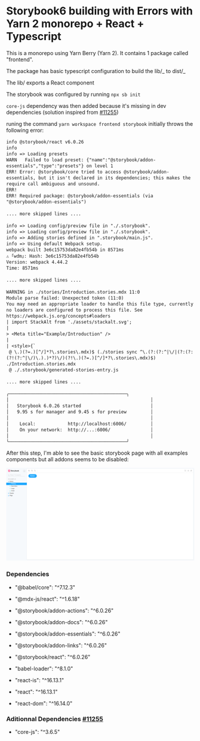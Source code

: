# Storybook6 building with Errors with Yarn 2 monorepo + React + Typescript

This is a monorepo using Yarn Berry (Yarn 2).
It contains 1 package called "frontend".

The package has basic typescript configuration to build the lib/_ to dist/_

The lib/ exports a React component

The storybook was configured by running `npx sb init`

`core-js` dependency was then added because it's missing in dev dependencies (solution inspired from [#11255](https://github.com/storybookjs/storybook/issues/11255))

runing the command `yarn workspace frontend storybook` initially throws the following error:

```
info @storybook/react v6.0.26
info
info => Loading presets
WARN   Failed to load preset: {"name":"@storybook/addon-essentials","type":"presets"} on level 1
ERR! Error: @storybook/core tried to access @storybook/addon-essentials, but it isn't declared in its dependencies; this makes the require call ambiguous and unsound.
ERR!
ERR! Required package: @storybook/addon-essentials (via "@storybook/addon-essentials")

.... more skipped lines ....

info => Loading config/preview file in "./.storybook".
info => Loading config/preview file in "./.storybook".
info => Adding stories defined in ".storybook/main.js".
info => Using default Webpack setup.
webpack built 3e6c15753da82e4fb54b in 8571ms
⚠ ｢wdm｣: Hash: 3e6c15753da82e4fb54b
Version: webpack 4.44.2
Time: 8571ms

.... more skipped lines ....

WARNING in ./stories/Introduction.stories.mdx 11:0
Module parse failed: Unexpected token (11:0)
You may need an appropriate loader to handle this file type, currently no loaders are configured to process this file. See https://webpack.js.org/concepts#loaders
| import StackAlt from './assets/stackalt.svg';
|
> <Meta title="Example/Introduction" />
|
| <style>{`
 @ \.)(?=.)[^/]*?\.stories\.mdx)$ (./stories sync ^\.(?:(?:^|\/|(?:(?:(?!(?:^|\/)\.).)*?)\/)(?!\.)(?=.)[^/]*?\.stories\.mdx)$) ./Introduction.stories.mdx
 @ ./.storybook/generated-stories-entry.js

.... more skipped lines ....

╭────────────────────────────────────────────╮
│                                                     │
│   Storybook 6.0.26 started                          │
│   9.95 s for manager and 9.45 s for preview         │
│                                                     │
│    Local:            http://localhost:6006/         │
│    On your network:  http://...:6006/               │
│                                                     │
╰────────────────────────────────────────────╯
```

After this step, I'm able to see the basic storybook page with all examples components but all addons seems to be disabled:

![Screenshot storybook without addons](doc/assets/Storybook.png)

### Dependencies

- "@babel/core": "^7.12.3"
- "@mdx-js/react": "^1.6.18"
- "@storybook/addon-actions": "^6.0.26"
- "@storybook/addon-docs": "^6.0.26"
- "@storybook/addon-essentials": "^6.0.26"
- "@storybook/addon-links": "^6.0.26"
- "@storybook/react": "^6.0.26"

- "babel-loader": "^8.1.0"
- "react-is": "^16.13.1"

- "react": "^16.13.1"
- "react-dom": "^16.14.0"

### Aditionnal Dependencies [#11255](https://github.com/storybookjs/storybook/issues/11255)

- "core-js": "^3.6.5"

